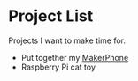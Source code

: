 # Project List

Projects I want to make time for.

- Put together my [MakerPhone](https://www.circuitmess.com)
- Raspberry Pi cat toy
